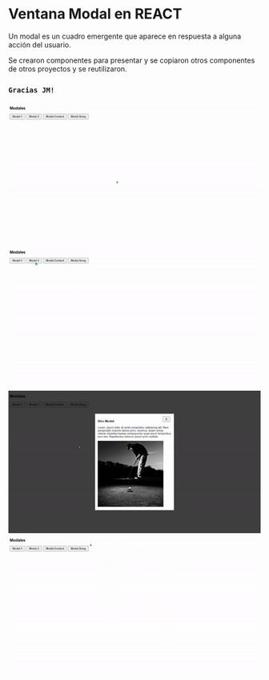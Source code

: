 # Ventana Modal en REACT

Un modal es un cuadro emergente que aparece en respuesta a alguna acción del usuario.

Se crearon componentes para presentar y se copiaron otros componentes de otros proyectos y se reutilizaron.

### `Gracias JM!`

![imagenText](./src/gifts/ezgif.com-gif-maker.gif)
![imagenText](<./src/gifts/ezgif.com-gif-maker (1).gif>)
![imagenText](<./src/gifts/ezgif.com-gif-maker (2).gif>)
![imagenText](<./src/gifts/ezgif.com-gif-maker (3).gif>)
